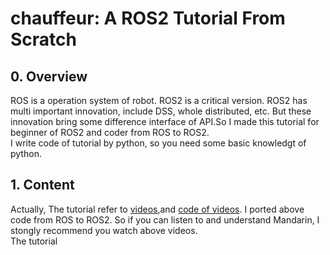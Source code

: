 # chauffeur: A ROS2 Tutorial From Scratch  
## 0. Overview
ROS is a operation system of robot. ROS2 is a critical version. ROS2 has multi important innovation, include DSS, whole distributed, etc. But these innovation bring some difference interface of API.So I made this tutorial for beginner of ROS2 and coder from ROS to ROS2.  
I write code of tutorial by python, so you need some basic knowledgt of python.  
## 1. Content
Actually, The tutorial refer to [videos](https://www.youtube.com/playlist?list=PLDV2CyUo4q-L4YlXUWDytZPz9a8cAWXST),and [code of videos](https://github.com/kwea123/ROS_notes). I ported above code from ROS to ROS2. So if you can listen to and understand Mandarin, I stongly recommend you watch above videos.    
The tutorial 
